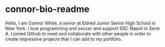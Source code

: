 # connor-bio-readme
Hello, I am Connor White, a senior at Eldred Junior Senior High School in New York. I love programming and soccer and support SSC Napoli in Serie A. I joined Github to meet and collaborate with other people in order to create impressive projects that I can add to my portfolio.
 
